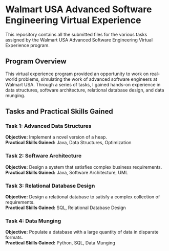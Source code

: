 # Walmart USA Advanced Software Engineering Virtual Experience

This repository contains all the submitted files for the various tasks assigned by the Walmart USA Advanced Software Engineering Virtual Experience program.

## Program Overview

This virtual experience program provided an opportunity to work on real-world problems, simulating the work of advanced software engineers at Walmart USA. Through a series of tasks, I gained hands-on experience in data structures, software architecture, relational database design, and data munging.

## Tasks and Practical Skills Gained

### Task 1: Advanced Data Structures
**Objective:** Implement a novel version of a heap.  
**Practical Skills Gained:** Java, Data Structures, Optimization

### Task 2: Software Architecture
**Objective:** Design a system that satisfies complex business requirements.  
**Practical Skills Gained:** Java, Software Architecture, UML

### Task 3: Relational Database Design
**Objective:** Design a relational database to satisfy a complex collection of requirements.  
**Practical Skills Gained:** SQL, Relational Database Design

### Task 4: Data Munging
**Objective:** Populate a database with a large quantity of data in disparate formats.  
**Practical Skills Gained:** Python, SQL, Data Munging
